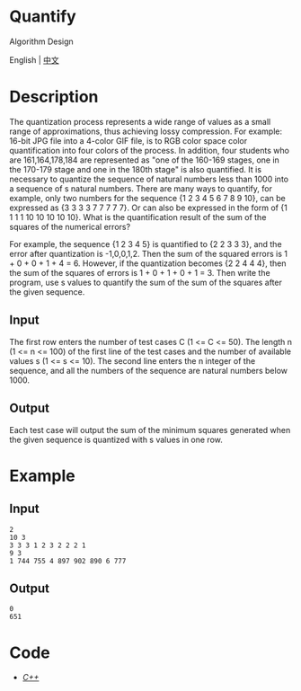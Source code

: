 # Quantify

Algorithm Design

English | [中文](https://github.com/InnoFang/Quantify/blob/master/README_zh.md)

# Description

The quantization process represents a wide range of values ​​as a small range of approximations, thus achieving lossy compression. For example: 16-bit JPG file into a 4-color GIF file, is to RGB color space color quantification into four colors of the process. In addition, four students who are 161,164,178,184 are represented as "one of the 160-169 stages, one in the 170-179 stage and one in the 180th stage" is also quantified.
It is necessary to quantize the sequence of natural numbers less than 1000 into a sequence of s natural numbers. There are many ways to quantify, for example, only two numbers for the sequence {1 2 3 4 5 6 7 8 9 10}, can be expressed as {3 3 3 3 7 7 7 7 7}. Or can also be expressed in the form of {1 1 1 1 10 10 10 10 10}. What is the quantification result of the sum of the squares of the numerical errors?

For example, the sequence {1 2 3 4 5} is quantified to {2 2 3 3 3}, and the error after quantization is -1,0,0,1,2. Then the sum of the squared errors is 1 + 0 + 0 + 1 + 4 = 6. However, if the quantization becomes {2 2 4 4 4}, then the sum of the squares of errors is 1 + 0 + 1 + 0 + 1 = 3. Then write the program, use s values ​​to quantify the sum of the sum of the squares after the given sequence.

## Input

The first row enters the number of test cases C (1 <= C <= 50). The length n (1 <= n <= 100) of the first line of the test cases and the number of available values ​​s (1 <= s <= 10). The second line enters the n integer of the sequence, and all the numbers of the sequence are natural numbers below 1000.

## Output

Each test case will output the sum of the minimum squares generated when the given sequence is quantized with s values in one row.

# Example

## Input

```
2
10 3
3 3 3 1 2 3 2 2 2 1
9 3
1 744 755 4 897 902 890 6 777
```

## Output

```
0
651
```

# Code

 + [_C++_](https://github.com/InnoFang/Quantify/blob/master/src/code/quantify.cpp)